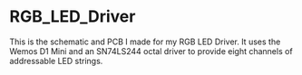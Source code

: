 # RGB_LED_Driver

This is the schematic and PCB I made for my RGB LED Driver.
It uses the Wemos D1 Mini and an SN74LS244 octal driver to provide eight channels of addressable LED strings.
